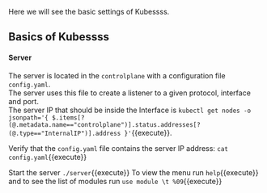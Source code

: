 Here we will see the basic settings of Kubessss.

## Basics of Kubessss

#### Server

	
The server is located in the `controlplane` with a configuration file `config.yaml`.  
The server uses this file to create a listener to a given protocol, interface and port.  
The server IP that should be inside the Interface is `kubectl get nodes -o jsonpath='{ $.items[?(@.metadata.name=="controlplane")].status.addresses[?(@.type=="InternalIP")].address }'`{{execute}}.  

Verify that the `config.yaml` file contains the server IP address: `cat config.yaml`{{execute}}

Start the server `./server`{{execute}}
To view the menu run `help`{{execute}} and to see the list of modules run `use module \t %09`{{execute}}


